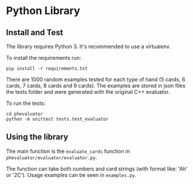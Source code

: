 # Python Library

## Install and Test
The library requires Python 3. It's recommended to use a virtualenv. 

To install the requirements run:
```
pip install -r requirements.txt
``` 


There are 1000 random examples tested for each type of hand (5 cards, 6 cards, 7 cards, 8 cards and 9 cards). The examples are stored in json files the tests folder and were generated with the original C++ evaluator.


To run the tests:
```
cd phevaluator
python -m unittest tests.test_evaluator
```

## Using the library
The main function is the `evaluate_cards` function in `phevaluator/evaluator/evaluator.py`.

The function can take both numbers and card strings (with format like: 'Ah' or '2C'). Usage examples can be seen in `examples.py`.
